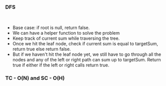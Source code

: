 ### DFS
​
- Base case: if root is null, return false.
- We can have a helper function to solve the problem
- Keep track of current sum while traversing the tree.
- Once we hit the leaf node, check if current sum is equal to targetSum, return true else return false.
- But if we haven't hit the leaf node yet, we still have to go through all the nodes and any of the left or right path can sum up to targetSum. Return true if either if the left or right calls return true.
​
### TC - O(N) and SC - O(H)